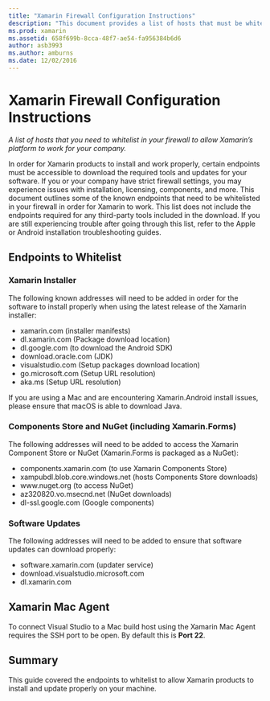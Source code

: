 ```yaml
---
title: "Xamarin Firewall Configuration Instructions"
description: "This document provides a list of hosts that must be whitelisted in your firewall to allow Xamarin to work in a corporate environment."
ms.prod: xamarin
ms.assetid: 658f699b-8cca-48f7-ae54-fa956384b6d6
author: asb3993
ms.author: amburns
ms.date: 12/02/2016
---
```


# Xamarin Firewall Configuration Instructions

_A list of hosts that you need to whitelist in your firewall to allow Xamarin’s platform to work for your company._

In order for Xamarin products to install and work properly, certain endpoints must be accessible to download the required tools and updates for your software. If you or your company have strict firewall settings, you may experience issues with installation, licensing, components, and more. This document outlines some of the known endpoints that need to be whitelisted in your firewall in order for Xamarin to work. This list does not include the endpoints required for any third-party tools included in the download. If you are still experiencing trouble after going through this list, refer to the Apple or Android installation troubleshooting guides.

## Endpoints to Whitelist

### Xamarin Installer

The following known addresses will need to be added in order for the software to install properly when using the latest release of the Xamarin installer:

-  xamarin.com (installer manifests)
-  dl.xamarin.com (Package download location)
-  dl.google.com (to download the Android SDK)
-  download.oracle.com (JDK)
-  visualstudio.com (Setup packages download location)
-  go.microsoft.com (Setup URL resolution)
-  aka.ms (Setup URL resolution)

If you are using a Mac and are encountering Xamarin.Android install issues, please ensure that macOS is able to download Java.


### Components Store and NuGet (including Xamarin.Forms)

The following addresses will need to be added to access the Xamarin Component Store
  or NuGet (Xamarin.Forms is packaged as a NuGet):

-  components.xamarin.com (to use Xamarin Components Store)
-  xampubdl.blob.core.windows.net (hosts Components Store downloads)
-  www\.nuget.org (to access NuGet)
-  az320820.vo.msecnd.net (NuGet downloads)
-  dl-ssl.google.com (Google components)


### Software Updates

The following addresses will need to be added to ensure that software updates can download properly:

-  software.xamarin.com (updater service)
-  download.visualstudio.microsoft.com
-  dl.xamarin.com

## Xamarin Mac Agent

To connect Visual Studio to a Mac build host using the Xamarin Mac Agent requires the SSH port to be open. By default this is **Port 22**.

## Summary

This guide covered the endpoints to whitelist to allow Xamarin products to install and update properly on your machine.
